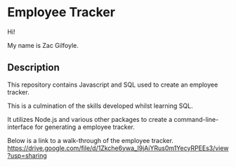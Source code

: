# Employee Tracker
Hi!

My name is Zac Gilfoyle.

## Description
This repository contains Javascript and SQL used to create an employee tracker.

This is a culmination of the skills developed whilst learning SQL.

It utilizes Node.js and various other packages to create a command-line-interface for generating a employee tracker.

Below is a link to a walk-through of the employee tracker.
https://drive.google.com/file/d/1Zkche6ywa_I9jAiYRus0m1YecyRPEEs3/view?usp=sharing
